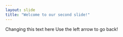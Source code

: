 ```yaml
---
layout: slide
title: "Welcome to our second slide!"
---
```

Changing this text here
Use the left arrow to go back!
